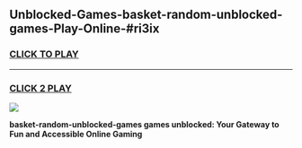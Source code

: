 
## Unblocked-Games-basket-random-unblocked-games-Play-Online-#ri3ix
<h3>
<a href="https://premium.freeplayer.one?title=basket-random-unblocked-games&ref=27F">CLICK TO PLAY</a></h3>
<hr>

<h3>
<a href="https://premium.freeplayer.one?title=basket-random-unblocked-games&ref=27F">CLICK 2 PLAY</a>
  
</h3>

<a href="https://premium.freeplayer.one?title=basket-random-unblocked-games&ref=27F"><img src="https://clearcache.store/games.png"></a>


**basket-random-unblocked-games games unblocked: Your Gateway to Fun and Accessible Online Gaming**
